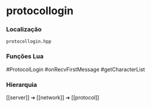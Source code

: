 # protocollogin

### Localização
`protocollogin.hpp`

### Funções Lua
#ProtocolLogin
#onRecvFirstMessage
#getCharacterList

### Hierarquia
[[server]] ➔ [[network]] ➔ [[protocol]]
